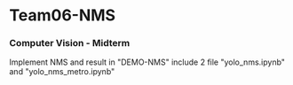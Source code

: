 # Team06-NMS
### Computer Vision - Midterm
Implement NMS and result in "DEMO-NMS" include  2 file "yolo_nms.ipynb" and "yolo_nms_metro.ipynb"
